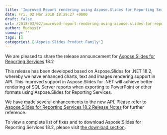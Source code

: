 ```yaml
---
title: 'Improved Report rendering using Aspose.Slides for Reporting Services'
date: Fri, 02 Mar 2018 18:29:27 +0000
draft: false
url: /2018/03/02/improved-report-rendering-using-aspose.slides-for-reporting-services/
author: Mudassir
summary: ''
tags: []
categories: ['Aspose.Slides Product Family']
---
```


We are pleased to share the release announcement for [Aspose.Slides for Reporting Services][1] 18.2

This release has been developed based on Aspose.Slides for .NET 18.2, whereby we have enhanced charts, text and images rendering support in API. This improved support in Aspose.Slides for .NET will achieve better rendering of SQL Server reports when exporting to PowerPoint or other formats using Aspose.Slides for Reporting Services.

We have made several enhancements to the new API. Please refer to [Aspose.Slides for Reporting Services 18.2 Release Notes][2] for further reference.

To view a complete list of fixes and to download Aspose.Slides for Reporting Services 18.2, please visit [the download section][3].




[1]: https://products.aspose.com/slides/reporting-services
[2]: https://docs.aspose.com/slides/reportingservices/aspose-slides-for-reporting-services-18-2-release-notes/
[3]: https://downloads.aspose.com/slides/reportingservices




